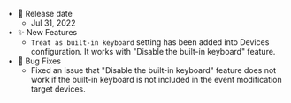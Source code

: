 -   📅 Release date
    -   Jul 31, 2022
-   ✨ New Features
    -   `Treat as built-in keyboard` setting has been added into Devices configuration. It works with "Disable the built-in keyboard" feature.
-   🐛 Bug Fixes
    -   Fixed an issue that "Disable the built-in keyboard" feature does not work if the built-in keyboard is not included in the event modification target devices.
